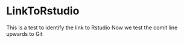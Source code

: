 # LinkToRstudio
This is a test to identify the link to Rstudio
Now we test the comit line upwards to Git
